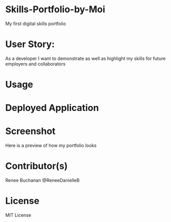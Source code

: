# Skills-Portfolio-by-Moi
My first digital skills portfolio

# User Story:
As a developer I want to demonstrate as well as highlight my skills for future employers and collaborators

# Usage


# Deployed Application


# Screenshot
Here is a preview of how my portfolio looks

# Contributor(s)
Renee Buchanan @ReneeDanielleB

# License
MIT License
